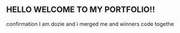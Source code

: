 ## HELLO WELCOME TO MY PORTFOLIO!!


confirmation
I am dozie and i merged me and winners code togethe
